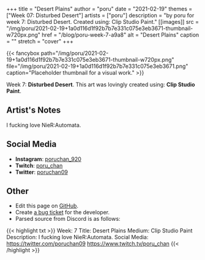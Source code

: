 +++
title =       "Desert Plains"
author =      "poru"
date =        "2021-02-19"
themes =      ["Week 07: Disturbed Desert"]
artists =     ["poru"]
description = "by poru for week 7: Disturbed Desert. Created using: Clip Studio Paint."
[[images]]
      src = "/img/poru/2021-02-19+1a0d116d1f92b7b7e331c075e3eb3671-thumbnail-w720px.png"
      href = "/blog/poru-week-7-a9a8"
      alt = "Desert Plains"
      caption = ""
      stretch = "cover"
+++


{{< fancybox path="/img/poru/2021-02-19+1a0d116d1f92b7b7e331c075e3eb3671-thumbnail-w720px.png" file="/img/poru/2021-02-19+1a0d116d1f92b7b7e331c075e3eb3671.png" caption="Placeholder thumbnail for a visual work." >}}


Week 7: **Disturbed Desert**. This art was lovingly created using: **Clip Studio Paint**.

## Artist's Notes

I fucking love NieR:Automata.

## Social Media

- **Instagram**: <a href='https://instagram.com/poruchan_920' target='_blank'>poruchan_920</a>
- **Twitch**: <a href='https://twitch.tv/poru_chan' target='_blank'>poru_chan</a>
- **Twitter**: <a href='https://twitter.com/poruchan09' target='_blank'>poruchan09</a>

## Other

- Edit this page on [GitHub](https://github.com/teaminkling/web-refresh/edit/main/content/blog/poru-week-7-a9a8.md).
- Create [a bug ticket](https://github.com/teaminkling/web-refresh/issues/new?assignees=&labels=bug&template=problem-report.md&title=) for the developer.
- Parsed source from Discord is as follows:

{{< highlight txt >}}
Week: 7
Title:  Desert Plains
Medium: Clip Studio Paint
Description: I fucking love NieR:Automata.
Social Media: 
https://twitter.com/poruchan09 
https://www.twitch.tv/poru_chan
{{< /highlight >}}